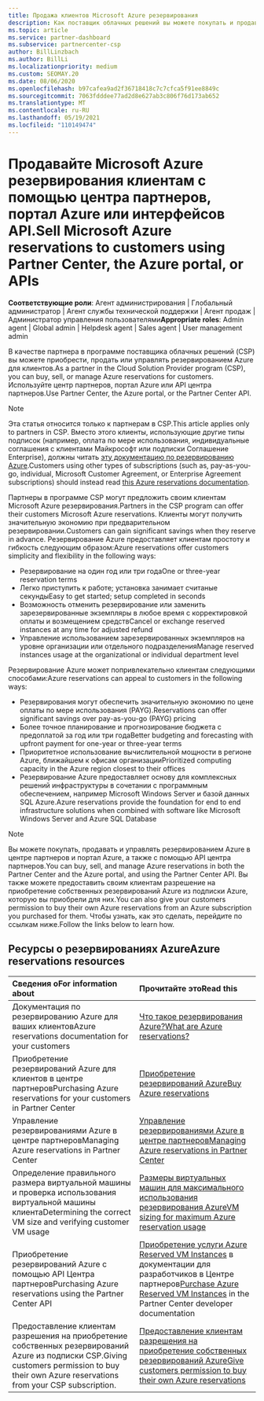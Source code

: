 ```yaml
---
title: Продажа клиентов Microsoft Azure резервирования
description: Как поставщик облачных решений вы можете покупать и продавать резервирования Azure для клиентов, а также управлять ими. Используйте центр партнеров, портал Azure или API центра партнеров.
ms.topic: article
ms.service: partner-dashboard
ms.subservice: partnercenter-csp
author: BillLinzbach
ms.author: BillLi
ms.localizationpriority: medium
ms.custom: SEOMAY.20
ms.date: 08/06/2020
ms.openlocfilehash: b97cafea9ad2f36718418c7c7cfca5f91ee8849c
ms.sourcegitcommit: 7063fdddee77ad2d8e627ab3c806f76d173ab652
ms.translationtype: MT
ms.contentlocale: ru-RU
ms.lasthandoff: 05/19/2021
ms.locfileid: "110149474"
---
```

# <a name="sell-microsoft-azure-reservations-to-customers-using-partner-center-the-azure-portal-or-apis"></a><span data-ttu-id="9ec07-104">Продавайте Microsoft Azure резервирования клиентам с помощью центра партнеров, портал Azure или интерфейсов API.</span><span class="sxs-lookup"><span data-stu-id="9ec07-104">Sell Microsoft Azure reservations to customers using Partner Center, the Azure portal, or APIs</span></span>

<span data-ttu-id="9ec07-105">**Соответствующие роли**: Агент администрирования | Глобальный администратор | Агент службы технической поддержки | Агент продаж | Администратор управления пользователями</span><span class="sxs-lookup"><span data-stu-id="9ec07-105">**Appropriate roles**: Admin agent | Global admin | Helpdesk agent | Sales agent | User management admin</span></span>

<span data-ttu-id="9ec07-106">В качестве партнера в программе поставщика облачных решений (CSP) вы можете приобрести, продать или управлять резервированием Azure для клиентов.</span><span class="sxs-lookup"><span data-stu-id="9ec07-106">As a partner in the Cloud Solution Provider program (CSP), you can buy, sell, or manage Azure reservations for customers.</span></span> <span data-ttu-id="9ec07-107">Используйте центр партнеров, портал Azure или API центра партнеров.</span><span class="sxs-lookup"><span data-stu-id="9ec07-107">Use Partner Center, the Azure portal, or the Partner Center API.</span></span>

> [!NOTE]
> <span data-ttu-id="9ec07-108">Эта статья относится только к партнерам в CSP.</span><span class="sxs-lookup"><span data-stu-id="9ec07-108">This article applies only to partners in CSP.</span></span> <span data-ttu-id="9ec07-109">Вместо этого клиенты, использующие другие типы подписок (например, оплата по мере использования, индивидуальные соглашения с клиентами Майкрософт или подписки Соглашение Enterprise), должны читать [эту документацию по резервированию Azure](/azure/cost-management-billing/reservations).</span><span class="sxs-lookup"><span data-stu-id="9ec07-109">Customers using other types of subscriptions (such as, pay-as-you-go, individual, Microsoft Customer Agreement, or Enterprise Agreement subscriptions) should instead read [this Azure reservations documentation](/azure/cost-management-billing/reservations).</span></span>

<span data-ttu-id="9ec07-110">Партнеры в программе CSP могут предложить своим клиентам Microsoft Azure резервирования.</span><span class="sxs-lookup"><span data-stu-id="9ec07-110">Partners in the CSP program can offer their customers Microsoft Azure reservations.</span></span> <span data-ttu-id="9ec07-111">Клиенты могут получить значительную экономию при предварительном резервировании.</span><span class="sxs-lookup"><span data-stu-id="9ec07-111">Customers can gain significant savings when they reserve in advance.</span></span> <span data-ttu-id="9ec07-112">Резервирование Azure предоставляет клиентам простоту и гибкость следующим образом:</span><span class="sxs-lookup"><span data-stu-id="9ec07-112">Azure reservations offer customers simplicity and flexibility in the following ways:</span></span>

- <span data-ttu-id="9ec07-113">Резервирование на один год или три года</span><span class="sxs-lookup"><span data-stu-id="9ec07-113">One or three-year reservation terms</span></span>
- <span data-ttu-id="9ec07-114">Легко приступить к работе; установка занимает считаные секунды</span><span class="sxs-lookup"><span data-stu-id="9ec07-114">Easy to get started; setup completed in seconds</span></span>
- <span data-ttu-id="9ec07-115">Возможность отменить резервирование или заменить зарезервированные экземпляры в любое время с корректировкой оплаты и возмещением средств</span><span class="sxs-lookup"><span data-stu-id="9ec07-115">Cancel or exchange reserved instances at any time for adjusted refund</span></span>
- <span data-ttu-id="9ec07-116">Управление использованием зарезервированных экземпляров на уровне организации или отдельного подразделения</span><span class="sxs-lookup"><span data-stu-id="9ec07-116">Manage reserved instances usage at the organizational or individual department level</span></span>

<span data-ttu-id="9ec07-117">Резервирование Azure может попривлекательно клиентам следующими способами:</span><span class="sxs-lookup"><span data-stu-id="9ec07-117">Azure reservations can appeal to customers in the following ways:</span></span>

- <span data-ttu-id="9ec07-118">Резервирования могут обеспечить значительную экономию по цене оплаты по мере использования (PAYG).</span><span class="sxs-lookup"><span data-stu-id="9ec07-118">Reservations can offer significant savings over pay-as-you-go (PAYG) pricing</span></span>
- <span data-ttu-id="9ec07-119">Более точное планирование и прогнозирование бюджета с предоплатой за год или три года</span><span class="sxs-lookup"><span data-stu-id="9ec07-119">Better budgeting and forecasting with upfront payment for one-year or three-year terms</span></span>
- <span data-ttu-id="9ec07-120">Приоритетное использование вычислительной мощности в регионе Azure, ближайшем к офисам организации</span><span class="sxs-lookup"><span data-stu-id="9ec07-120">Prioritized computing capacity in the Azure region closest to their offices</span></span>
- <span data-ttu-id="9ec07-121">Резервирование Azure предоставляет основу для комплексных решений инфраструктуры в сочетании с программным обеспечением, например Microsoft Windows Server и базой данных SQL Azure.</span><span class="sxs-lookup"><span data-stu-id="9ec07-121">Azure reservations provide the foundation for end to end infrastructure solutions when combined with software like Microsoft Windows Server and Azure SQL Database</span></span>

>[!NOTE]
> <span data-ttu-id="9ec07-122">Вы можете покупать, продавать и управлять резервированием Azure в центре партнеров и портал Azure, а также с помощью API центра партнеров.</span><span class="sxs-lookup"><span data-stu-id="9ec07-122">You can buy, sell, and manage Azure reservations in both the Partner Center and the Azure portal, and using the Partner Center API.</span></span> <span data-ttu-id="9ec07-123">Вы также можете предоставить своим клиентам разрешение на приобретение собственных резервирований Azure из подписки Azure, которую вы приобрели для них.</span><span class="sxs-lookup"><span data-stu-id="9ec07-123">You can also give your customers permission to buy their own Azure reservations from an Azure subscription you purchased for them.</span></span> <span data-ttu-id="9ec07-124">Чтобы узнать, как это сделать, перейдите по ссылкам ниже.</span><span class="sxs-lookup"><span data-stu-id="9ec07-124">Follow the links below to learn how.</span></span>

## <a name="azure-reservations-resources"></a><span data-ttu-id="9ec07-125">Ресурсы о резервированиях Azure</span><span class="sxs-lookup"><span data-stu-id="9ec07-125">Azure reservations resources</span></span>

|<span data-ttu-id="9ec07-126">**Сведения о**</span><span class="sxs-lookup"><span data-stu-id="9ec07-126">**For information about**</span></span>   |<span data-ttu-id="9ec07-127">**Прочитайте это**</span><span class="sxs-lookup"><span data-stu-id="9ec07-127">**Read this**</span></span>    |
|:-----------------------------|:-----------------|
| <span data-ttu-id="9ec07-128">Документация по резервированию Azure для ваших клиентов</span><span class="sxs-lookup"><span data-stu-id="9ec07-128">Azure reservations documentation for your customers</span></span> | [<span data-ttu-id="9ec07-129">Что такое резервирования Azure?</span><span class="sxs-lookup"><span data-stu-id="9ec07-129">What are Azure reservations?</span></span>](/azure/billing/billing-save-compute-costs-reservations)
|<span data-ttu-id="9ec07-130">Приобретение резервирований Azure для клиентов в центре партнеров</span><span class="sxs-lookup"><span data-stu-id="9ec07-130">Purchasing Azure reservations for your customers in Partner Center</span></span>   |[<span data-ttu-id="9ec07-131">Приобретение резервирований Azure</span><span class="sxs-lookup"><span data-stu-id="9ec07-131">Buy Azure reservations</span></span>](azure-reservations-buying.md)
|<span data-ttu-id="9ec07-132">Управление резервированиями Azure в центре партнеров</span><span class="sxs-lookup"><span data-stu-id="9ec07-132">Managing Azure reservations in Partner Center</span></span> | [<span data-ttu-id="9ec07-133">Управление резервированиями Azure в центре партнеров</span><span class="sxs-lookup"><span data-stu-id="9ec07-133">Managing Azure reservations in Partner Center</span></span>](azure-reservations-manage.md)
|<span data-ttu-id="9ec07-134">Определение правильного размера виртуальной машины и проверка использования виртуальной машины клиента</span><span class="sxs-lookup"><span data-stu-id="9ec07-134">Determining the correct VM size and verifying customer VM usage</span></span>   |[<span data-ttu-id="9ec07-135">Размеры виртуальных машин для максимального использования резервирования Azure</span><span class="sxs-lookup"><span data-stu-id="9ec07-135">VM sizing for maximum Azure reservation usage</span></span>](azure-usage.md)   |
|<span data-ttu-id="9ec07-136">Приобретение резервирований Azure с помощью API Центра партнеров</span><span class="sxs-lookup"><span data-stu-id="9ec07-136">Purchasing Azure reservations using the Partner Center API</span></span> | <span data-ttu-id="9ec07-137">[Приобретение услуги Azure Reserved VM Instances](/partner-center/develop/purchase-azure-reservations) в документации для разработчиков в Центре партнеров</span><span class="sxs-lookup"><span data-stu-id="9ec07-137">[Purchase Azure Reserved VM Instances](/partner-center/develop/purchase-azure-reservations) in the Partner Center developer documentation</span></span>   |
|<span data-ttu-id="9ec07-138">Предоставление клиентам разрешения на приобретение собственных резервирований Azure из подписки CSP.</span><span class="sxs-lookup"><span data-stu-id="9ec07-138">Giving customers permission to buy their own Azure reservations from your CSP subscription.</span></span> | [<span data-ttu-id="9ec07-139">Предоставление клиентам разрешения на приобретение собственных резервирований Azure</span><span class="sxs-lookup"><span data-stu-id="9ec07-139">Give customers permission to buy their own Azure reservations</span></span>](give-customers-permission.md)   |